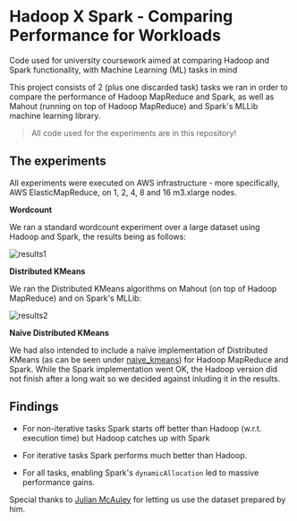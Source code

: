 # Hadoop X Spark - Comparing Performance for Workloads 
Code used for university coursework aimed at comparing Hadoop and Spark functionality, with Machine Learning (ML) tasks in mind

This project consists of 2 (plus one discarded task) tasks we ran in order to compare the performance of Hadoop MapReduce and Spark, as well as Mahout (running on top of Hadoop MapReduce) and Spark's MLLib machine learning library.

> All code used for the experiments are in this repository!

## The experiments

All experiments were executed on AWS infrastructure - more specifically, AWS ElasticMapReduce, on 1, 2, 4, 8 and 16 m3.xlarge nodes.

**Wordcount**

We ran a standard wordcount experiment over a large dataset using Hadoop and Spark, the results being as follows:

![results1](http://i.imgur.com/qvy6czI.png)

**Distributed KMeans**

We ran the Distributed KMeans algorithms on Mahout (on top of Hadoop MapReduce) and on Spark's MLLib:

![results2](http://i.imgur.com/HwTGUVh.png)

**Naïve Distributed KMeans**

We had also intended to include a naïve implementation of Distributed KMeans (as can be seen under [naive_kmeans](https://github.com/queirozfcom/hadoop_spark_ml_comparison/tree/master/naive_kmeans)) for Hadoop MapReduce and Spark. While the Spark implementation went OK, the Hadoop version did not finish after a long wait so we decided against inluding it in the results.

## Findings

- For non-iterative tasks Spark starts off better than Hadoop (w.r.t. execution time) but Hadoop catches up with Spark

- For iterative tasks Spark performs much better than Hadoop.

- For all tasks, enabling Spark's `dynamicAllocation` led to massive performance gains.


Special thanks to [Julian McAuley](http://cseweb.ucsd.edu/~jmcauley/) for letting us use the dataset prepared by him.

